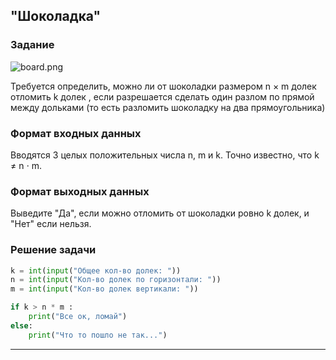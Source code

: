## "Шоколадка"

### Задание

![board.png](img/chocolat_lines.png)

Требуется определить, можно ли от шоколадки размером n × m долек отломить k долек , если разрешается сделать один разлом
по прямой между дольками (то есть разломить шоколадку на два прямоугольника)

### Формат входных данных

Вводятся 3 целых положительных числа n, m и k. Точно известно, что k ≠ n ⋅ m.

### Формат выходных данных

Выведите "Да", если можно отломить от шоколадки ровно k долек, и "Нет" если нельзя.

### Решение задачи

```python
k = int(input("Общее кол-во долек: "))
n = int(input("Кол-во долек по горизонтали: "))
m = int(input("Кол-во долек вертикали: "))

if k > n * m :
	print("Все ок, ломай")
else:
	print("Что то пошло не так...")
```

---

